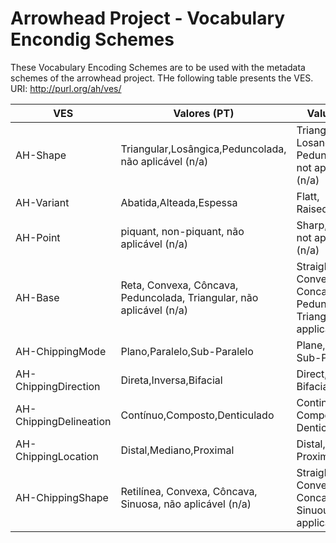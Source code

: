 # Arrowhead Project - Vocabulary Encondig Schemes
These Vocabulary Encoding Schemes are to be used with the metadata schemes of the arrowhead project. 
THe following table presents the VES. URI: http://purl.org/ah/ves/


| VES                    | Valores (PT)                                                         | Values (EN)                                                               |
|------------------------|----------------------------------------------------------------------|---------------------------------------------------------------------------|
| AH-Shape               | Triangular,Losângica,Peduncolada, não aplicável (n/a)                | Triangle, Losangular, Pedunculated, not applicable (n/a)                  |
| AH-Variant             | Abatida,Alteada,Espessa                                              | Flatt, Raised,Thick                                                       |
| AH-Point               | piquant, non-piquant, não aplicável (n/a)                            | Sharp,Fractured, not applicable (n/a)                                     |
| AH-Base                | Reta, Convexa, Côncava, Peduncolada, Triangular, não aplicável (n/a) | Straight, Convex, Concave, Peduncolated, Triangular, not applicable (n/a) |
| AH-ChippingMode        | Plano,Paralelo,Sub-Paralelo                                          | Plane, Parallel, Sub-Parallel                                             |
| AH-ChippingDirection   | Direta,Inversa,Bifacial                                              | Direct, Reverse, Bifacial                                                 |
| AH-ChippingDelineation | Contínuo,Composto,Denticulado                                        | Continuous, Composite, Denticulated                                       |
| AH-ChippingLocation    | Distal,Mediano,Proximal                                              | Distal, Median, Proximal                                                  |
| AH-ChippingShape       | Retilínea, Convexa, Côncava, Sinuosa, não aplicável (n/a)            | Straight, Convex, Concave, Sinuous, not applicable (n/a)                  |
